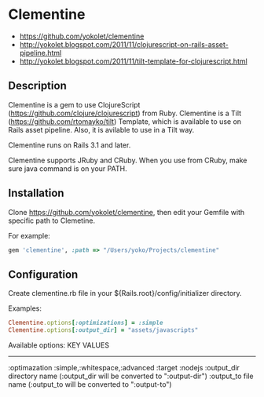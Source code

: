 Clementine
====

* https://github.com/yokolet/clementine
* http://yokolet.blogspot.com/2011/11/clojurescript-on-rails-asset-pipeline.html
* http://yokolet.blogspot.com/2011/11/tilt-template-for-clojurescript.html

Description
-----------

Clementine is a gem to use ClojureScript (https://github.com/clojure/clojurescript) from Ruby.
Clementine is a Tilt (https://github.com/rtomayko/tilt) Template, which is available to use
on Rails asset pipeline. Also, it is avilable to use in a Tilt way.

Clementine runs on Rails 3.1 and later.

Clementine supports JRuby and CRuby. When you use from CRuby, make sure java command is on your PATH.

Installation
-----------

Clone https://github.com/yokolet/clementine, then
edit your Gemfile with specific path to Clemetine.

For example:
```ruby
gem 'clementine', :path => "/Users/yoko/Projects/clementine"
```

Configuration
-----------

Create clementine.rb file in your ${Rails.root}/config/initializer directory.

Examples:
```ruby
Clementine.options[:optimizations] = :simple
Clementine.options[:output_dir] = "assets/javascripts"
```

Available options:
  KEY                VALUES
  ------------------ -----------------------
  :optimazation      :simple,:whitespace,:advanced
  :target            :nodejs
  :output_dir        directory name (:output_dir will be converted to ":output-dir")
  :output_to         file name (:output_to will be converted to ":output-to")


